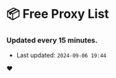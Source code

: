 # :package: Free Proxy List
### Updated every 15 minutes.

- Last updated: `2024-09-06 19:44`

:heart:
